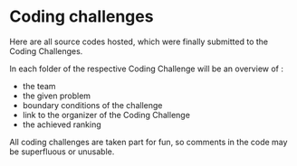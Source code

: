 # Coding challenges
Here are all source codes hosted, which were finally submitted to the Coding Challenges.

In each folder of the respective Coding Challenge will be an overview of : 
- the team
- the given problem
- boundary conditions of the challenge
- link to the organizer of the Coding Challenge
- the achieved ranking


All coding challenges are taken part for fun, so comments in the code may be superfluous or unusable.
